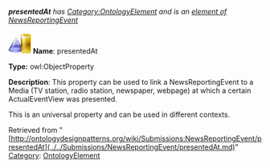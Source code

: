 ___presentedAt__ has [Category:OntologyElement](../../Category/OntologyElement.md "Category:OntologyElement") and is an [element of](../../Property/ElementOf.md "Property:ElementOf") [NewsReportingEvent](../../Submissions/NewsReportingEvent.md "Submissions:NewsReportingEvent")_


  




[![ObjectProperty](../../images/thumb/c/c3/ObjectProperty.gif/45px-ObjectProperty.gif)](../../Image/ObjectProperty.gif.md "ObjectProperty")
__Name__: presentedAt 


__Type:__ owl:ObjectProperty 


__Description__: This property can be used to link a NewsReportingEvent to a Media (TV station, radio station, newspaper, webpage) at which a certain ActualEventView was presented. 


This is an universal property and can be used in different contexts. 





Retrieved from "[http://ontologydesignpatterns.org/wiki/Submissions:NewsReportingEvent/presentedAt](../../Submissions/NewsReportingEvent/presentedAt.md)"
 [Category](http://ontologydesignpatterns.org/wiki/Special:Categories "Special:Categories"): [OntologyElement](../../Category/OntologyElement.md "Category:OntologyElement")